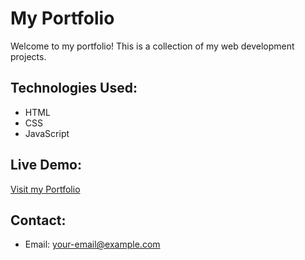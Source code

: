 # My Portfolio
Welcome to my portfolio! This is a collection of my web development projects.

## Technologies Used:
- HTML
- CSS
- JavaScript

## Live Demo:
[Visit my Portfolio](https://yourusername.github.io/your-repository-name/)

## Contact:
- Email: your-email@example.com
